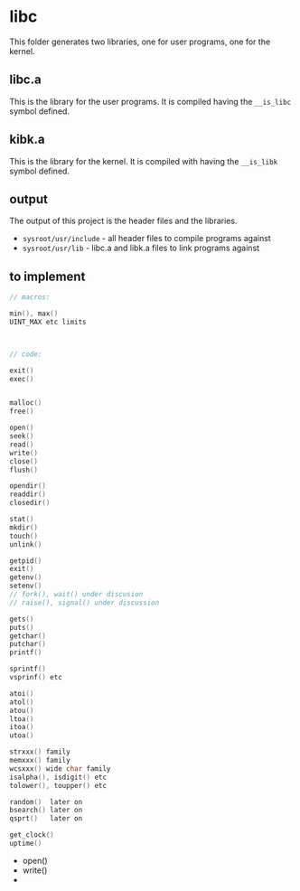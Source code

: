 
# libc

This folder generates two libraries, one for user programs, one for the kernel.

## libc.a

This is the library for the user programs. It is compiled having the `__is_libc` symbol defined.

## kibk.a

This is the library for the kernel. It is compiled with having the `__is_libk` symbol defined.

## output

The output of this project is the header files and the libraries.

* `sysroot/usr/include` - all header files to compile programs against
* `sysroot/usr/lib` - libc.a and libk.a files to link programs against


## to implement

```c
// macros:

min(), max()
UINT_MAX etc limits



// code:

exit()
exec()


malloc()
free()

open()
seek()
read()
write()
close()
flush()

opendir()
readdir()
closedir()

stat()
mkdir()
touch()
unlink()

getpid()
exit()
getenv()
setenv()
// fork(), wait() under discusion
// raise(), signal() under discussion

gets()
puts()
getchar()
putchar()
printf()

sprintf()
vsprinf() etc

atoi()
atol()
atou()
ltoa()
itoa()
utoa()

strxxx() family
memxxx() family
wcsxxx() wide char family
isalpha(), isdigit() etc
tolower(), toupper() etc

random()  later on
bsearch() later on
qsprt()   later on

get_clock()
uptime() 

```
* open()
* write()
* 